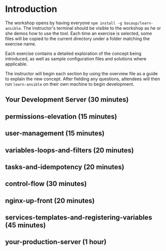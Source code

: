 # Introduction

The workshop opens by having everyone `npm install -g bocoup/learn-ansible`.
The instructor's terminal should be visible to the workshop as he or she demos
how to use the tool. Each time an exercise is selected, some files will be
copied to the current directory under a folder matching the exercise name.

Each exercise contains a detailed exploration of the concept being introduced,
as well as sample configuration files and solutions where applicable.

The instructor will begin each section by using the overview file as a guide to
explain the new concept. After fielding any questions, attendees will then run
`learn-ansible` on their own machine to begin development.

## Your Development Server (30 minutes)
## permissions-elevation (15 minutes)
## user-management (15 minutes)
## variables-loops-and-filters (20 minutes)
## tasks-and-idempotency (20 minutes)
## control-flow (30 minutes)
## nginx-up-front (20 minutes)
## services-templates-and-registering-variables (45 minutes)
## your-production-server (1 hour)
